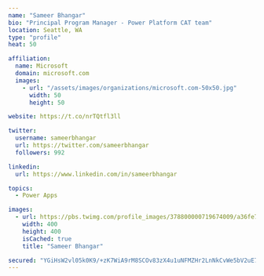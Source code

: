 ```yaml
---
name: "Sameer Bhangar"
bio: "Principal Program Manager - Power Platform CAT team"
location: Seattle, WA
type: "profile"
heat: 50

affiliation:
  name: Microsoft
  domain: microsoft.com
  images:
    - url: "/assets/images/organizations/microsoft.com-50x50.jpg"
      width: 50
      height: 50

website: https://t.co/nrTQtfl3ll

twitter:
  username: sameerbhangar
  url: https://twitter.com/sameerbhangar
  followers: 992

linkedin:
  url: https://www.linkedin.com/in/sameerbhangar

topics:
  - Power Apps

images:
  - url: https://pbs.twimg.com/profile_images/378800000719674009/a36fe7ddfab1778b76e5793772e43798_400x400.jpeg
    width: 400
    height: 400
    isCached: true
    title: "Sameer Bhangar"

secured: "YGiHsW2vl05k0K9/+zK7WiA9rM8SCOv83zX4u1uNFMZHr2LnNkCvWe5bV2uE7RjBxUpWHv4wJEJfZUgJcvGgn3pIkvy6m86LxjdinvDjstHme6sQg3OOhkDRiD8bogQ3+dX4hMpdgU8mkaIzRNDBxeW5k/eHVHk0zHwxceSk7fNjY88QAGCJaE9sryBCttI5D/mJlQCVTLc0B8tlN2dlRagx7UMO+gVXQ2vyH9doIbU+h6mKX5n0PMhnYFyxxyM8SBxYj8Dcp3fclKDZU077JYZpDNXXpVZqrcnTOsMTmxs8pVBDMgMnVJEZDuqwLLiw0FVwTUcU2l3USSICNpzSQKnLdrL7Gt/Ioia54VRqFZh0TEcHuuwcKaCiJCZyY+el65wbqLRIHOzZRhQ3GoC8aw==;RaUm2CXg9jmDj1ULcQBmCA=="
---
```


